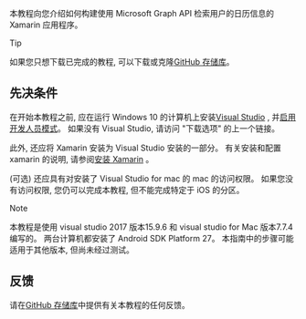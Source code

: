 <!-- markdownlint-disable MD002 MD041 -->

本教程向您介绍如何构建使用 Microsoft Graph API 检索用户的日历信息的 Xamarin 应用程序。

> [!TIP]
> 如果您只想下载已完成的教程, 可以下载或克隆[GitHub 存储库](https://github.com/microsoftgraph/msgraph-training-xamarin)。

## <a name="prerequisites"></a>先决条件

在开始本教程之前, 应在运行 Windows 10 的计算机上安装[Visual Studio](https://visualstudio.microsoft.com/vs/) , 并[启用开发人员模式](https://docs.microsoft.com/windows/uwp/get-started/enable-your-device-for-development)。 如果没有 Visual Studio, 请访问 "下载选项" 的上一个链接。

此外, 还应将 Xamarin 安装为 Visual Studio 安装的一部分。 有关安装和配置 xamarin 的说明, 请参阅[安装 Xamarin](/xamarin/cross-platform/get-started/installation) 。

(可选) 还应具有对安装了 Visual Studio for mac 的 mac 的访问权限。 如果您没有访问权限, 您仍可以完成本教程, 但不能完成特定于 iOS 的分区。

> [!NOTE]
> 本教程是使用 visual studio 2017 版本15.9.6 和 visual studio for Mac 版本7.7.4 编写的。 两台计算机都安装了 Android SDK Platform 27。 本指南中的步骤可能适用于其他版本, 但尚未经过测试。

## <a name="feedback"></a>反馈

请在[GitHub 存储库](https://github.com/microsoftgraph/msgraph-training-xamarin)中提供有关本教程的任何反馈。
